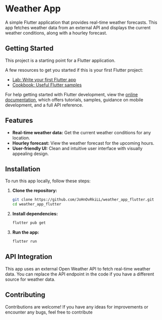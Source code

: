 
# Weather App

A simple Flutter application that provides real-time weather forecasts. This app fetches weather data from an external API and displays the current weather conditions, along with a hourley forecast.

## Getting Started

This project is a starting point for a Flutter application.

A few resources to get you started if this is your first Flutter project:

- [Lab: Write your first Flutter app](https://docs.flutter.dev/get-started/codelab)
- [Cookbook: Useful Flutter samples](https://docs.flutter.dev/cookbook)

For help getting started with Flutter development, view the
[online documentation](https://docs.flutter.dev/), which offers tutorials,
samples, guidance on mobile development, and a full API reference.

## Features

- **Real-time weather data:** Get the current weather conditions for any location.
- **Hourley forecast:** View the weather forecast for the upcoming hours.
- **User-friendly UI:** Clean and intuitive user interface with visually appealing design.

## Installation

To run this app locally, follow these steps:

1. **Clone the repository:**

   ```bash
   git clone https://github.com/JoHnOvRkiLL/weather_app_flutter.git
   cd weather_app_flutter
   ```

2. **Install dependencies:**

   ```bash
   flutter pub get
   ```

3. **Run the app:**

   ```bash
   flutter run
   ```

## API Integration

This app uses an external Open Weather API to fetch real-time weather data. You can replace the API endpoint in the code if you have a different source for weather data.

## Contributing

Contributions are welcome! If you have any ideas for improvements or encounter any bugs, feel free to contribute
